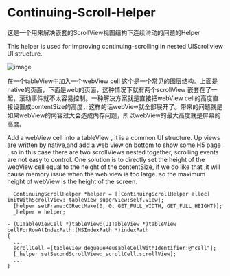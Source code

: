 # Continuing-Scroll-Helper
这是一个用来解决嵌套的ScrollView视图结构下连续滑动的问题的Helper

This helper is used for improving continuing-scrolling in nested UIScrollview UI structure.

![image](https://github.com/mTz0206/Continuing-Scroll-Helper/tree/master/Demo/gif.gif)

在一个tableView中加入一个webView cell 这个是一个常见的图层结构。上面是native的页面，下面是web的页面，这种情况下就有两个scrollView 嵌套在了一起，滚动事件就不太容易控制。一种解决方案就是直接把webView cell的高度直接设置成contentSize的高度，这样的话webView就全部展开了。带来的问题就是如果webView的内容过大会造成内存问题，所以webView的最大高度就是屏幕的高度。

Add a webView cell into a tableView , it is a common UI structure. Up views are written by native,and add a web view on bottom to show some H5 page , so in this case there are two scrollViews nested together, scrolling events are not easy to control. One solution is to directly set the height of the webView cell equal to the height of the contentSize, if we do like that ,it will cause memory issue when the web view is too large. so the maximum height of webView is the height of the screen.

```objc
  ContinuingScrollHelper *helper = [[ContinuingScrollHelper alloc] initWithScrollView:_tableView superView:self.view];
  [helper setFrame:CGRectMake(0, 0, GET_FULL_WIDTH, GET_FULL_HEIGHT)];
  _helper = helper;

- (UITableViewCell *)tableView:(UITableView *)tableView cellForRowAtIndexPath:(NSIndexPath *)indexPath
{
  ...
  scrollCell =[tableView dequeueReusableCellWithIdentifier:@"cell"];
  [_helper setSecondScrollView:_scrollCell.scrollView];
  ...
}
```
